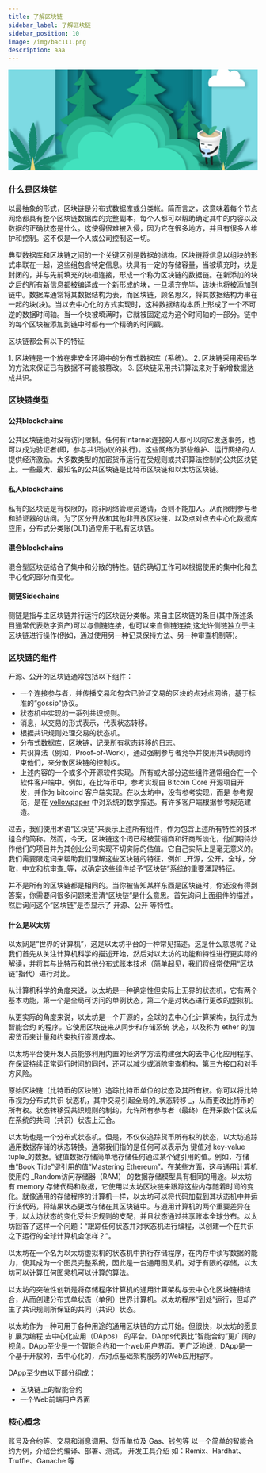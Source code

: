 ```yaml
---
title: 了解区块链
sidebar_label: 了解区块链
sidebar_position: 10
image: /img/bac111.png
description: aaa
---
```


![](assets/bac-info2.png)

### 什么是区块链
以最抽象的形式，区块链是分布式数据库或分类帐。简而言之，这意味着每个节点网络都具有整个区块链数据库的完整副本，每个人都可以帮助确定其中的内容以及数据的正确状态是什么。这使得很难被入侵，因为它在很多地方，并且有很多人维护和控制。这不仅是一个人或公司控制这一切。

典型数据库和区块链之间的一个关键区别是数据的结构。区块链将信息以组块的形式串联在一起，这些组包含特定信息。块具有一定的存储容量，当被填充时，块是封闭的，并与先前填充的块相连接，形成一个称为区块链的数据链。在新添加的块之后的所有新信息都被编译成一个新形成的块，一旦填充完毕，该块也将被添加到链中。数据库通常将其数据结构为表，而区块链，顾名思义，将其数据结构为串在一起的块(块)。当以去中心化的方式实现时，这种数据结构本质上形成了一个不可逆的数据时间轴。当一个块被填满时，它就被固定成为这个时间轴的一部分。链中的每个区块被添加到链中时都有一个精确的时间戳。

<p style={{color:'red'}}>区块链都会有以下的特征</p>
1. 区块链是一个放在非安全环境中的分布式数据库（系统）。
2. 区块链采用密码学的方法来保证已有数据不可能被篡改。
3. 区块链采用共识算法来对于新增数据达成共识。

### 区块链类型

#### 公共blockchains

公共区块链绝对没有访问限制。任何有Internet连接的人都可以向它发送事务，也可以成为验证者(即，参与共识协议的执行)。这些网络为那些维护、运行网络的人提供经济激励。大多数类型的加密货币运行在受规则或共识算法控制的公共区块链上。一些最大、最知名的公共区块链是比特币区块链和以太坊区块链。

#### 私人blockchains

私有的区块链是有权限的，除非网络管理员邀请，否则不能加入。从而限制参与者和验证器的访问。为了区分开放和其他非开放区块链，以及点对点去中心化数据库应用，分布式分类账(DLT)通常用于私有区块链。

#### 混合blockchains

混合型区块链结合了集中和分散的特性。链的确切工作可以根据使用的集中化和去中心化的部分而变化。

#### 侧链Sidechains

侧链是指与主区块链并行运行的区块链分类帐。来自主区块链的条目(其中所述条目通常代表数字资产)可以与侧链连接，也可以来自侧链连接;这允许侧链独立于主区块链进行操作(例如，通过使用另一种记录保持方法、另一种审查机制等)。

### 区块链的组件
开源、公开的区块链通常包括以下组件：
- 一个连接参与者，并传播交易和包含已验证交易的区块的点对点网络，基于标准的“gossip“协议。
- 状态机中实现的一系列共识规则。
- 消息，以交易的形式表示，代表状态转移。
- 根据共识规则处理交易的状态机。
- 分布式数据库，区块链，记录所有状态转移的日志。
- 共识算法（例如，Proof-of-Work），通过强制参与者竞争并使用共识规则约束他们，来分散区块链的控制权。
- 上述内容的一个或多个开源软件实现。
所有或大部分这些组件通常组合在一个软件客户端中。例如，在比特币中，参考实现由 Bitcoin Core 开源项目开发，并作为 bitcoind 客户端实现。在以太坊中，没有参考实现，而是 参考规范，是在 [yellowpaper](https://github.com/inoutcode/ethereum_book/blob/master/%E7%AC%AC%E4%B8%80%E7%AB%A0.asciidoc#yellowpaper) 中对系统的数学描述。有许多客户端根据参考规范建造。

过去，我们使用术语“区块链”来表示上述所有组件，作为包含上述所有特性的技术组合的简称。然而，今天，区块链这个词已经被营销商和奸商所淡化，他们期待炒作他们的项目并为其创业公司实现不切实际的估值。它自己实际上是毫无意义的。我们需要限定词来帮助我们理解这些区块链的特征，例如 _开源，公开，全球，分散，中立和抗审查_等，以确定这些组件给予“区块链”系统的重要涌现特征。

并不是所有的区块链都是相同的。当你被告知某样东西是区块链时，你还没有得到答案，你需要问很多问题来澄清“区块链”是什么意思。首先询问上面组件的描述，然后询问这个“区块链”是否显示了 开源、公开 等特性。

#### 什么是以太坊

以太网是“世界的计算机”，这是以太坊平台的一种常见描述。这是什么意思呢？让我们首先从关注计算机科学的描述开始，然后对以太坊的功能和特性进行更实际的解读，并将其与比特币和其他分布式账本技术（简单起见，我们将经常使用“区块链”指代）进行对比。

从计算机科学的角度来说，以太坊是一种确定性但实际上无界的状态机，它有两个基本功能，第一个是全局可访问的单例状态，第二个是对状态进行更改的虚拟机。

从更实际的角度来说，以太坊是一个开源的，全球的去中心化计算架构，执行成为 智能合约 的程序。它使用区块链来从同步和存储系统 状态，以及称为 ether 的加密货币来计量和约束执行资源成本。

以太坊平台使开发人员能够利用内置的经济学方法构建强大的去中心化应用程序。在保证持续正常运行时间的同时，还可以减少或消除审查机构，第三方接口和对手方风险。

原始区块链（比特币的区块链）追踪比特币单位的状态及其所有权。你可以将比特币视为分布式共识 状态机，其中交易引起全局的_状态转移 _，从而更改比特币的所有权。状态转移受共识规则的制约，允许所有参与者（最终）在开采数个区块后在系统的共同（共识）状态上汇合。

以太坊也是一个分布式状态机。但是，不仅仅追踪货币所有权的状态，以太坊追踪通用数据存储的状态转换。通常我们指的是任何可以表示为 键值对 key-value tuple_的数据。键值数据存储简单地存储任何通过某个键引用的值。例如，存储由“Book Title”键引用的值“Mastering Ethereum”。在某些方面，这与通用计算机使用的 _Random访问存储器（RAM） 的数据存储模型具有相同的用途。以太坊有 memory 存储代码和数据，它使用以太坊区块链来跟踪这些内存随着时间的变化。就像通用的存储程序的计算机一样，以太坊可以将代码加载到其状态机中并运行该代码，将结果状态更改存储在其区块链中。与通用计算机的两个重要差异在于，以太坊状态的变化受共识规则的支配，并且状态通过共享账本全球分布。以太坊回答了这样一个问题：“跟踪任何状态并对状态机进行编程，以创建一个在共识之下运行的全球计算机会怎样？”。

以太坊在一个名为以太坊虚拟机的状态机中执行存储程序，在内存中读写数据的能力，使其成为一个图灵完整系统，因此是一台通用图灵机。对于有限的存储，以太坊可以计算任何图灵机可以计算的算法。

以太坊的突破性创新是将存储程序计算机的通用计算架构与去中心化区块链相结合，从而创建分布式单状态（单例）世界计算机。以太坊程序“到处”运行，但却产生了共识规则所保证的共同（共识）状态。

以太坊作为一种可用于各种用途的通用区块链的方式开始。但很快，以太坊的愿景扩展为编程 去中心化应用（DApps） 的平台。DApps代表比“智能合约”更广阔的视角。DApp至少是一个智能合约和一个web用户界面。更广泛地说，DApp是一个基于开放的，去中心化的，点对点基础架构服务的Web应用程序。

DApp至少由以下部分组成：
- 区块链上的智能合约
- 一个Web前端用户界面



### 核⼼概念

账号及合约等、交易和消息调⽤、货币单位及
Gas、钱包等
以⼀个简单的智能合约为例，介绍合约编译、部署、测试。
开发⼯具介绍 如：Remix、Hardhat、Truffle、Ganache 等
